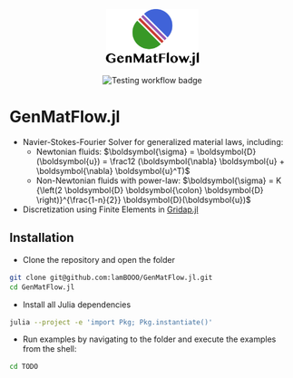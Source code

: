<p align="center">
  <img height="100" src="media/logo_text.png" alt="Resume application project app icon">
<p>

<div align="center">
<img src="https://github.com/lamBOOO/GenMatFlow.jl/actions/workflows/test.yml/badge.svg" alt="Testing workflow badge"/>
</div>

# GenMatFlow.jl

- Navier-Stokes-Fourier Solver for generalized material laws, including:
  - Newtonian fluids: $\boldsymbol{\sigma} = \boldsymbol{D}(\boldsymbol{u}) = \frac12 (\boldsymbol{\nabla} \boldsymbol{u} + \boldsymbol{\nabla} \boldsymbol{u}^T)$
  - Non-Newtonian fluids with power-law: $\boldsymbol{\sigma} = K {\left(2 \boldsymbol{D} \boldsymbol{\colon}  \boldsymbol{D} \right)}^{\frac{1-n}{2}} \boldsymbol{D}(\boldsymbol{u})$
- Discretization using Finite Elements in [Gridap.jl](https://github.com/gridap/Gridap.jl)

## Installation

- Clone the repository and open the folder
```bash
git clone git@github.com:lamBOOO/GenMatFlow.jl.git
cd GenMatFlow.jl
```

- Install all Julia dependencies
```bash
julia --project -e 'import Pkg; Pkg.instantiate()'
```

- Run examples by navigating to the folder and execute the examples from the shell:
```bash
cd TODO
```
